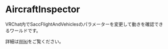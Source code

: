 # AircraftInspector
VRChat内でSaccFlightAndVehiclesのパラメーターを変更して動きを確認できるワールドです。

詳細は[Wiki](https://github.com/shinchan-dot/AircraftInspector/wiki)をご覧ください。
